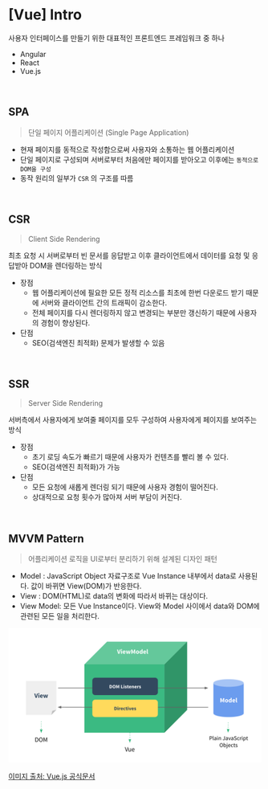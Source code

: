 # [Vue] Intro

사용자 인터페이스를 만들기 위한 대표적인 프론트엔드 프레임워크 중 하나

- Angular
- React
- Vue.js

<br>

## SPA

> 단일 페이지 어플리케이션 (Single Page Application)

- 현재 페이지를 동적으로 작성함으로써 사용자와 소통하는 웹 어플리케이션
- 단일 페이지로 구성되며 서버로부터 처음에만 페이지를 받아오고 이후에는 `동적으로 DOM을 구성`
- 동작 원리의 일부가 `CSR` 의 구조를 따름

<br>

## CSR

> Client Side Rendering

최초 요청 시 서버로부터 빈 문서를 응답받고 이후 클라이언트에서 데이터를 요청 및 응답받아 DOM을 렌더링하는 방식

- 장점
  - 웹 어플리케이션에 필요한 모든 정적 리소스를 최초에 한번 다운로드 받기 때문에 서버와 클라이언트 간의 트래픽이 감소한다.
  - 전체 페이지를 다시 렌더링하지 않고 변경되는 부분만 갱신하기 때문에 사용자의 경험이 향상된다.
- 단점
  - SEO(검색엔진 최적화) 문제가 발생할 수 있음

<br>

## SSR

> Server Side Rendering

서버측에서 사용자에게 보여줄 페이지를 모두 구성하여 사용자에게 페이지를 보여주는 방식

- 장점
  - 초기 로딩 속도가 빠르기 때문에 사용자가 컨텐츠를 빨리 볼 수 있다.
  - SEO(검색엔진 최적화)가 가능
- 단점
  - 모든 요청에 새롭게 렌더링 되기 때문에 사용자 경험이 떨어진다.
  - 상대적으로 요청 횟수가 많아져 서버 부담이 커진다.

<br>

## MVVM Pattern

> 어플리케이션 로직을 UI로부터 분리하기 위해 설계된 디자인 패턴

- Model : JavaScript Object 자료구조로 Vue Instance 내부에서 data로 사용된다. 값이 바뀌면 View(DOM)가 반응한다.
- View : DOM(HTML)로 data의 변화에 따라서 바뀌는 대상이다.
- View Model: 모든 Vue Instance이다. View와 Model 사이에서 data와 DOM에 관련된 모든 일을 처리한다.

![](00_intro.assets/vuepattern.png)

[이미지 출처: Vue.js 공식문서](https://012.vuejs.org/guide/)